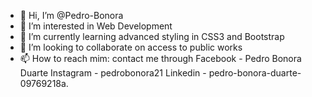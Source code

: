 - 👋 Hi, I’m @Pedro-Bonora
- 👀 I’m interested in Web Development
- 🌱 I’m currently learning advanced styling in CSS3 and Bootstrap
- 💞️ I’m looking to collaborate on access to public works
- 📫 How to reach mim: contact me through Facebook - Pedro Bonora Duarte
                                          Instagram - pedrobonora21
                                          Linkedin - pedro-bonora-duarte-09769218a.

<!---
Pedro-Bonora/Pedro-Bonora is a ✨ special ✨ repository because its `README.md` (this file) appears on your GitHub profile.
You can click the Preview link to take a look at your changes.
--->
